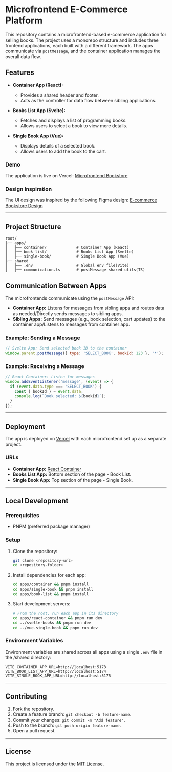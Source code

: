 # Microfrontend E-Commerce Platform

This repository contains a microfrontend-based e-commerce application for selling books. The project uses a monorepo structure and includes three frontend applications, each built with a different framework. The apps communicate via `postMessage`, and the container application manages the overall data flow.

## Features
- **Container App (React):**
  - Provides a shared header and footer.
  - Acts as the controller for data flow between sibling applications.
  
- **Books List App (Svelte):**
  - Fetches and displays a list of programming books.
  - Allows users to select a book to view more details.

- **Single Book App (Vue):**
  - Displays details of a selected book.
  - Allows users to add the book to the cart.

### Demo
The application is live on Vercel:
[Microfrontend Bookstore](https://iframe-micro-frontends-container.vercel.app/)

### Design Inspiration
The UI design was inspired by the following Figma design:
[E-commerce Bookstore Design](https://figma.com/design/Dncxeu6U6eNgVMQM73LvTC/E-commerce-%7C-Website-design-%7C-Bookstore-(Community)?node-id=0-1&p=f&t=E27cPsNB1ucCzS3t-0)

---

## Project Structure
```
root/
├── apps/
│   ├── container/             # Container App (React)
│   ├── book-list/             # Books List App (Svelte)
│   ├── single-book/           # Single Book App (Vue)
├── shared                   
│   ├── .env                   # Global env file(Vite)
│   ├── communication.ts       # postMessage shared utils(TS)
```

## Communication Between Apps
The microfrontends communicate using the `postMessage` API:
- **Container App:** Listens for messages from sibling apps and routes data as needed/Directly sends messages to sibling apps.
- **Sibling Apps:** Send messages (e.g., book selection, cart updates) to the container app/Listens to messages from container app.

### Example: Sending a Message
```javascript
// Svelte App: Send selected book ID to the container
window.parent.postMessage({ type: 'SELECT_BOOK', bookId: 123 }, '*');
```

### Example: Receiving a Message
```javascript
// React Container: Listen for messages
window.addEventListener('message', (event) => {
  if (event.data.type === 'SELECT_BOOK') {
    const { bookId } = event.data;
    console.log(`Book selected: ${bookId}`);
  }
});
```

---

## Deployment
The app is deployed on [Vercel](https://vercel.com) with each microfrontend set up as a separate project.

### URLs
- **Container App:** [React Container](https://iframe-micro-frontends-container.vercel.app/)
- **Books List App:** Bottom section of the page - Book List.
- **Single Book App:** Top section of the page - Single Book.

---

## Local Development

### Prerequisites
- PNPM (preferred package manager)

### Setup
1. Clone the repository:
   ```bash
   git clone <repository-url>
   cd <repository-folder>
   ```
2. Install dependencies for each app:
   ```bash
   cd apps/container && pnpm install
   cd apps/single-book && pnpm install
   cd apps/book-list && pnpm install
   ```
3. Start development servers:
   ```bash
   # From the root, run each app in its directory
   cd apps/react-container && pnpm run dev
   cd ../svelte-books && pnpm run dev
   cd ../vue-single-book && pnpm run dev
   ```

### Environment Variables
Environment variables are shared across all apps using a single `.env` file in the /shared directory:
```env
VITE_CONTAINER_APP_URL=http://localhost:5173
VITE_BOOK_LIST_APP_URL=http://localhost:5174
VITE_SINGLE_BOOK_APP_URL=http://localhost:5175
```

---

## Contributing
1. Fork the repository.
2. Create a feature branch: `git checkout -b feature-name`.
3. Commit your changes: `git commit -m "Add feature"`.
4. Push to the branch: `git push origin feature-name`.
5. Open a pull request.

---

## License
This project is licensed under the [MIT License](LICENSE).
